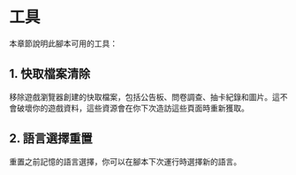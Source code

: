 # 工具

本章節說明此腳本可用的工具：

## 1. 快取檔案清除

移除遊戲瀏覽器創建的快取檔案，包括公告板、問卷調查、抽卡紀錄和圖片。這不會破壞你的遊戲資料，這些資源會在你下次造訪這些頁面時重新獲取。

## 2. 語言選擇重置

重置之前記憶的語言選擇，你可以在腳本下次運行時選擇新的語言。
